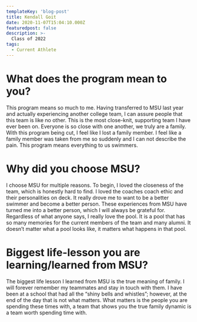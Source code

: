 ```yaml
---
templateKey: 'blog-post'
title: Kendall Goit
date: 2020-11-07T15:04:10.000Z
featuredpost: false
description: >-
  Class of 2022
tags:
  - Current Athlete
---
```


# What does the program mean to you?
This program means so much to me. Having transferred to MSU last year and actually experiencing another college team, I can assure people that this team is like no other. This is the most close-knit, supporting team I have ever been on. Everyone is so close with one another, we truly are a family. With this program being cut, I feel like I lost a family member. I feel like a family member was taken from me so suddenly and I can not describe the pain. This program means everything to us swimmers. 


# Why did you choose MSU?
I choose MSU for multiple reasons. To begin, I loved the closeness of the team, which is honestly hard to find. I loved the coaches coach ethic and their personalities on deck. It really drove me to want to be a better swimmer and become a better person. These experiences from MSU have turned me into a better person, which I will always be grateful for. Regardless of what anyone says, I really love the pool. It is a pool that has so many memories for the current members of the team and many alumni. It doesn’t matter what a pool looks like, it matters what happens in that pool. 

# Biggest life-lesson you are learning/learned from MSU?
The biggest life lesson I learned from MSU is the true meaning of family. I will forever remember my teammates and stay in touch with them. I have been at a school that had all the “shiny bells and whistles”; however, at the end of the day that is not what matters. What matters is the people you are spending these times with, a team that shows you the true family dynamic is a team worth spending time with. 